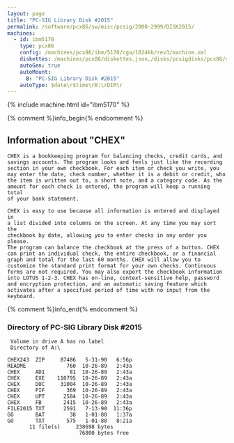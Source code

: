 ```yaml
---
layout: page
title: "PC-SIG Library Disk #2015"
permalink: /software/pcx86/sw/misc/pcsig/2000-2999/DISK2015/
machines:
  - id: ibm5170
    type: pcx86
    config: /machines/pcx86/ibm/5170/cga/1024kb/rev3/machine.xml
    diskettes: /machines/pcx86/diskettes.json,/disks/pcsigdisks/pcx86/diskettes.json
    autoGen: true
    autoMount:
      B: "PC-SIG Library Disk #2015"
    autoType: $date\r$time\rB:\rDIR\r
---
```


{% include machine.html id="ibm5170" %}

{% comment %}info_begin{% endcomment %}

## Information about "CHEX"

    CHEX is a bookkeeping program for balancing checks, credit cards, and
    savings accounts. The program looks and feels just like the recording
    section in your own checkbook. For each item or check you write, you
    may enter the date, check number, whether it is a debit or credit, who
    the item is written out to, a short note, and a category code. As the
    amount for each check is entered, the program will keep a running total
    of your bank statement.
    
    CHEX is easy to use because all information is entered and displayed in
    a list divided into columns on the screen. At any time you may sort the
    checkbook by date, allowing you to enter checks in any order you please.
    The program can balance the checkbook at the press of a button. CHEX
    can print an individual check, the entire checkbook, or a financial
    graph and total for the last 60 months. CHEX will allow you to
    customize the standard print format for your own checks. Continuous
    forms are not required. You may also export the checkbook information
    into LOTUS 1-2-3. CHEX has on-line, context-sensitive help, password
    and encryption protection, and an automatic saving feature which
    activates after a specified period of time with no input from the
    keyboard.
{% comment %}info_end{% endcomment %}


### Directory of PC-SIG Library Disk #2015

     Volume in drive A has no label
     Directory of A:\

    CHEX243  ZIP     87486   5-31-90   6:56p
    README             760  10-26-89   2:43a
    CHEX     AD1        81  10-26-89   2:43a
    CHEX     EXE    110795  10-26-89   2:43a
    CHEX     DOC     31004  10-26-89   2:43a
    CHEX     PIF       369  10-26-89   2:43a
    CHEX     UPT      2584  10-26-89   2:43a
    CHEX     FB       2415  10-26-89   2:43a
    FILE2015 TXT      2591   7-13-90  11:36p
    GO       BAT        38   1-01-80   1:37a
    GO       TXT       575   1-01-80   8:21a
           11 file(s)     238698 bytes
                           76800 bytes free

